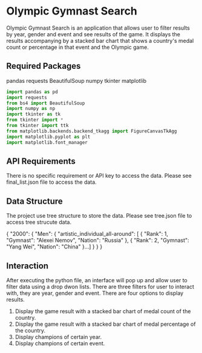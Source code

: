 # Olympic Gymnast Search

Olympic Gymnast Search is an application that allows user to filter results by year, gender and event and see results of the game. It displays the results accompanying by a stacked bar chart that shows a country's medal count or percentage in that event and the Olympic game.

## Required Packages

pandas
requests
BeautifulSoup
numpy
tkinter
matplotlib

```python
import pandas as pd
import requests
from bs4 import BeautifulSoup
import numpy as np
import tkinter as tk
from tkinter import *
from tkinter import ttk
from matplotlib.backends.backend_tkagg import FigureCanvasTkAgg
import matplotlib.pyplot as plt
import matplotlib.font_manager
```


## API Requirements

There is no specific requirement or API key to access the data.
Please see final_list.json file to access the data.


## Data Structure

The project use tree structure to store the data.
Please see tree.json file to access tree strucute data.

{
    "2000": {
        "Men": {
            "artistic_individual_all-around": [
                {
                    "Rank": 1,
                    "Gymnast": "Alexei Nemov",
                    "Nation": "Russia"
                },
                {
                    "Rank": 2,
                    "Gymnast": "Yang Wei",
                    "Nation": "China"
                }...]
		}
	}
}



## Interaction

After executing the python file, an interface will pop up and allow user to filter data using a drop dwon lists.
There are three filters for user to interact with, they are year, gender and event.
There are four options to display results.
1. Display the game result with a stacked bar chart of medal count of the country.
2. Display the game result with a stacked bar chart of medal percentage of the country.
3. Display champions of certain year.
4. Display champions of certain event.

